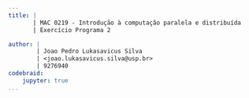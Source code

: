 ```yaml
---
title: |
       | MAC 0219 - Introdução à computação paralela e distribuída
       | Exercício Programa 2

author: |
        | Joao Pedro Lukasavicus Silva
        | <joao.lukasavicus.silva@usp.br>
        | 9276940
codebraid:
    jupyter: true
...
```


